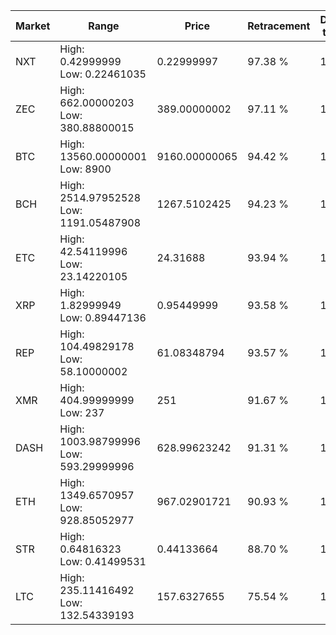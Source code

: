 | Market | Range | Price| Retracement | Doubles to 50% |
| --- | --- | --- | --- | --- |
| NXT | High: 0.42999999<br />Low: 0.22461035 | 0.22999997 | 97.38 % | 1.42 |
| ZEC | High: 662.00000203<br />Low: 380.88800015 | 389.00000002 | 97.11 % | 1.34 |
| BTC | High: 13560.00000001<br />Low: 8900 | 9160.00000065 | 94.42 % | 1.23 |
| BCH | High: 2514.97952528<br />Low: 1191.05487908 | 1267.5102425 | 94.23 % | 1.46 |
| ETC | High: 42.54119996<br />Low: 23.14220105 | 24.31688 | 93.94 % | 1.35 |
| XRP | High: 1.82999949<br />Low: 0.89447136 | 0.95449999 | 93.58 % | 1.43 |
| REP | High: 104.49829178<br />Low: 58.10000002 | 61.08348794 | 93.57 % | 1.33 |
| XMR | High: 404.99999999<br />Low: 237 | 251 | 91.67 % | 1.28 |
| DASH | High: 1003.98799996<br />Low: 593.29999996 | 628.99623242 | 91.31 % | 1.27 |
| ETH | High: 1349.6570957<br />Low: 928.85052977 | 967.02901721 | 90.93 % | 1.18 |
| STR | High: 0.64816323<br />Low: 0.41499531 | 0.44133664 | 88.70 % | 1.20 |
| LTC | High: 235.11416492<br />Low: 132.54339193 | 157.6327655 | 75.54 % | 1.17 |
